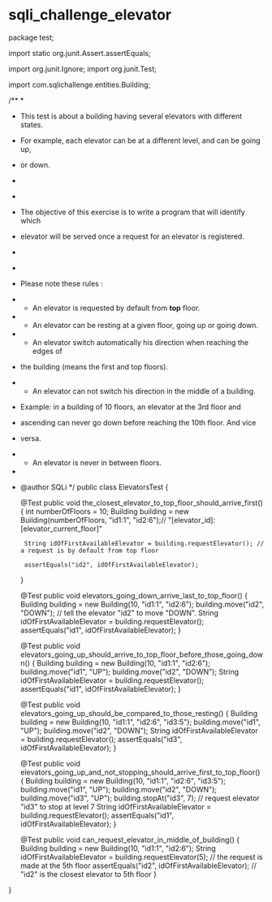 # sqli_challenge_elevator
package test;

import static org.junit.Assert.assertEquals;

import org.junit.Ignore;
import org.junit.Test;

import com.sqlichallenge.entities.Building;


/**
 * 
 * This test is about a building having several elevators with different states.
 * For example, each elevator can be at a different level, and can be going up,
 * or down.
 * </p>
 * 
 * The objective of this exercise is to write a program that will identify which
 * elevator will be served once a request for an elevator is registered.
 * </p>
 * 
 * Please note these rules : </br>
 * - An elevator is requested by default from <b>top</b> floor. </br>
 * - An elevator can be resting at a given floor, going up or going down. </br>
 * - An elevator switch automatically his direction when reaching the edges of
 * the building (means the first and top floors). </br>
 * - An elevator can not switch his direction in the middle of a building.
 * Example: in a building of 10 floors, an elevator at the 3rd floor and
 * ascending can never go down before reaching the 10th floor. And vice
 * versa.</br>
 * - An elevator is never in between floors.
 * 
 * @author SQLi
 */
public class ElevatorsTest {

    @Test
    public void the_closest_elevator_to_top_floor_should_arrive_first() {
        int numberOfFloors = 10;
        Building building = new Building(numberOfFloors, "id1:1", "id2:6");// "[elevator_id]:[elevator_current_floor]"
        
        String idOfFirstAvailableElevator = building.requestElevator(); // a request is by default from top floor
        
        assertEquals("id2", idOfFirstAvailableElevator);
    }

    @Test
    public void elevators_going_down_arrive_last_to_top_floor() {
        Building building = new Building(10, "id1:1", "id2:6");
       building.move("id2", "DOWN"); // tell the elevator "id2" to move "DOWN".
       String idOfFirstAvailableElevator = building.requestElevator();
       assertEquals("id1", idOfFirstAvailableElevator);
    }

    @Test
    public void elevators_going_up_should_arrive_to_top_floor_before_those_going_down() {
        Building building = new Building(10, "id1:1", "id2:6");
        building.move("id1", "UP");
        building.move("id2", "DOWN");
        String idOfFirstAvailableElevator = building.requestElevator();
        assertEquals("id1", idOfFirstAvailableElevator);
    }

    
    @Test
    public void elevators_going_up_should_be_compared_to_those_resting() {
        Building building = new Building(10, "id1:1", "id2:6", "id3:5");
        building.move("id1", "UP");
        building.move("id2", "DOWN");
        String idOfFirstAvailableElevator = building.requestElevator();
        assertEquals("id3", idOfFirstAvailableElevator);
    }

    @Test
    public void elevators_going_up_and_not_stopping_should_arrive_first_to_top_floor() {
        Building building = new Building(10, "id1:1", "id2:6", "id3:5");
        building.move("id1", "UP");
        building.move("id2", "DOWN");
        building.move("id3", "UP");
        building.stopAt("id3", 7); // request elevator "id3" to stop at level 7
        String idOfFirstAvailableElevator = building.requestElevator();
        assertEquals("id1", idOfFirstAvailableElevator);
    }

    
    @Test
    public void can_request_elevator_in_middle_of_building() {
        Building building = new Building(10, "id1:1", "id2:6");
        String idOfFirstAvailableElevator = building.requestElevator(5); // the request is made at the 5th floor
        assertEquals("id2", idOfFirstAvailableElevator); // "id2" is the closest elevator to 5th floor
    }

}
